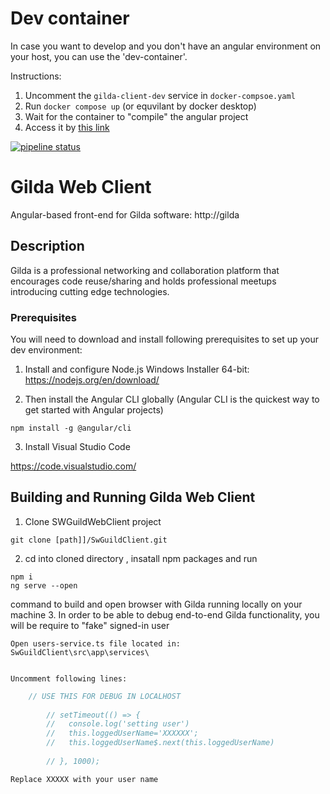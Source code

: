 # Dev container
In case you want to develop and you don't have an angular environment on your host, 
you can use the 'dev-container'.

Instructions:
1. Uncomment the `gilda-client-dev` service in `docker-compsoe.yaml`
2. Run `docker compose up` (or equvilant by docker desktop)
3. Wait for the container to "compile" the angular project
4. Access it by [this link](http://localhost:4200/)

[![pipeline status]([path]/SwGuildClient/badges/master/pipeline.svg)]([path]/SwGuildClient/commits/master)

# Gilda Web Client


Angular-based front-end for Gilda software: http://gilda

## Description

Gilda is a professional networking and collaboration platform that encourages code reuse/sharing and holds professional meetups introducing cutting edge technologies.

### Prerequisites

You will need to download and install following prerequisites to set up your dev environment:
1. Install and configure Node.js Windows Installer 64-bit: https://nodejs.org/en/download/ 

2. Then install the Angular CLI globally (Angular CLI is the quickest way to get started with Angular projects)
```
npm install -g @angular/cli
```
 
3. Install Visual Studio Code

https://code.visualstudio.com/


## Building and Running Gilda Web Client

1. Clone SWGuildWebClient project 
```
git clone [path]]/SwGuildClient.git
```
2. cd into cloned directory , insatall npm packages and run 
```
npm i
ng serve --open
```
command to build and open browser with Gilda running locally on your machine
3. In order to be able to debug end-to-end Gilda functionality, you will be require to "fake" signed-in user

    Open users-service.ts file located in:  SwGuildClient\src\app\services\
    
    
    Uncomment following lines:
    
```javascript
    // USE THIS FOR DEBUG IN LOCALHOST
    
        // setTimeout(() => {
        //   console.log('setting user')
        //   this.loggedUserName='XXXXXX';
        //   this.loggedUserName$.next(this.loggedUserName)
    
        // }, 1000);
```
    Replace XXXXX with your user name  




